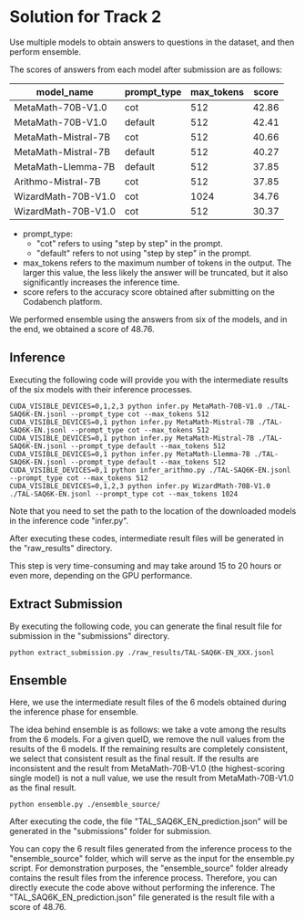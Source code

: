 # Solution for Track 2

Use multiple models to obtain answers to questions in the dataset, and then perform ensemble.

The scores of answers from each model after submission are as follows:

| model_name          | prompt_type | max_tokens | score |
|---------------------|-------------|------------|-------|
| MetaMath-70B-V1.0   | cot         | 512        | 42.86 |
| MetaMath-70B-V1.0   | default     | 512        | 42.41 |
| MetaMath-Mistral-7B | cot         | 512        | 40.66 |
| MetaMath-Mistral-7B | default     | 512        | 40.27 |
| MetaMath-Llemma-7B  | default     | 512        | 37.85 |
| Arithmo-Mistral-7B  | cot         | 512        | 37.85 |
| WizardMath-70B-V1.0 | cot         | 1024       | 34.76 |
| WizardMath-70B-V1.0 | cot         | 512        | 30.37 |

- prompt_type:
    - "cot" refers to using "step by step" in the prompt.
    - "default" refers to not using "step by step" in the prompt.
- max_tokens refers to the maximum number of tokens in the output. The larger this value, the less likely the answer will be truncated, but it also significantly increases the inference time.
- score refers to the accuracy score obtained after submitting on the Codabench platform.

We performed ensemble using the answers from six of the models, and in the end, we obtained a score of 48.76.

## Inference

Executing the following code will provide you with the intermediate results of the six models with their inference processes.

```
CUDA_VISIBLE_DEVICES=0,1,2,3 python infer.py MetaMath-70B-V1.0 ./TAL-SAQ6K-EN.jsonl --prompt_type cot --max_tokens 512
CUDA_VISIBLE_DEVICES=0,1 python infer.py MetaMath-Mistral-7B ./TAL-SAQ6K-EN.jsonl --prompt_type cot --max_tokens 512
CUDA_VISIBLE_DEVICES=0,1 python infer.py MetaMath-Mistral-7B ./TAL-SAQ6K-EN.jsonl --prompt_type default --max_tokens 512
CUDA_VISIBLE_DEVICES=0,1 python infer.py MetaMath-Llemma-7B ./TAL-SAQ6K-EN.jsonl --prompt_type default --max_tokens 512
CUDA_VISIBLE_DEVICES=0,1 python infer_arithmo.py ./TAL-SAQ6K-EN.jsonl --prompt_type cot --max_tokens 512
CUDA_VISIBLE_DEVICES=0,1,2,3 python infer.py WizardMath-70B-V1.0 ./TAL-SAQ6K-EN.jsonl --prompt_type cot --max_tokens 1024
```

Note that you need to set the path to the location of the downloaded models in the inference code "infer.py".

After executing these codes, intermediate result files will be generated in the "raw_results" directory.

This step is very time-consuming and may take around 15 to 20 hours or even more, depending on the GPU performance.

## Extract Submission

By executing the following code, you can generate the final result file for submission in the "submissions" directory.

```
python extract_submission.py ./raw_results/TAL-SAQ6K-EN_XXX.jsonl
```

## Ensemble

Here, we use the intermediate result files of the 6 models obtained during the inference phase for ensemble.

The idea behind ensemble is as follows: we take a vote among the results from the 6 models. For a given queID, we remove the null values from the results of the 6 models. If the remaining results are completely consistent, we select that consistent result as the final result. If the results are inconsistent and the result from MetaMath-70B-V1.0 (the highest-scoring single model) is not a null value, we use the result from MetaMath-70B-V1.0 as the final result.

```
python ensemble.py ./ensemble_source/
```

After executing the code, the file "TAL_SAQ6K_EN_prediction.json" will be generated in the "submissions" folder for submission.

You can copy the 6 result files generated from the inference process to the "ensemble_source" folder, which will serve as the input for the ensemble.py script. For demonstration purposes, the "ensemble_source" folder already contains the result files from the inference process. Therefore, you can directly execute the code above without performing the inference. The "TAL_SAQ6K_EN_prediction.json" file generated is the result file with a score of 48.76.
